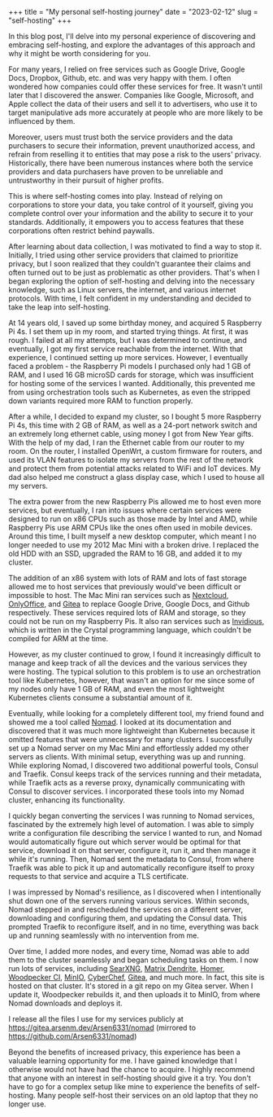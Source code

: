 +++
title = "My personal self-hosting journey"
date = "2023-02-12"
slug = "self-hosting"
+++

In this blog post, I'll delve into my personal experience of discovering and embracing self-hosting, and explore the advantages of this approach and why it might be worth considering for you.

For many years, I relied on free services such as Google Drive, Google Docs, Dropbox, Github, etc. and was very happy with them. I often wondered how companies could offer these services for free. It wasn't until later that I discovered the answer. Companies like Google, Microsoft, and Apple collect the data of their users and sell it to advertisers, who use it to target manipulative ads more accurately at people who are more likely to be influenced by them.

Moreover, users must trust both the service providers and the data purchasers to secure their information, prevent unauthorized access, and refrain from reselling it to entities that may pose a risk to the users' privacy. Historically, there have been numerous instances where both the service providers and data purchasers have proven to be unreliable and untrustworthy in their pursuit of higher profits.

This is where self-hosting comes into play. Instead of relying on corporations to store your data, you take control of it yourself, giving you complete control over your information and the ability to secure it to your standards. Additionally, it empowers you to access features that these corporations often restrict behind paywalls.

After learning about data collection, I was motivated to find a way to stop it. Initially, I tried using other service providers that claimed to prioritize privacy, but I soon realized that they couldn't guarantee their claims and often turned out to be just as problematic as other providers. That's when I began exploring the option of self-hosting and delving into the necessary knowledge, such as Linux servers, the internet, and various internet protocols. With time, I felt confident in my understanding and decided to take the leap into self-hosting.

At 14 years old, I saved up some birthday money, and acquired 5 Raspberry Pi 4s. I set them up in my room, and started trying things. At first, it was rough. I failed at all my attempts, but I was determined to continue, and eventually, I got my first service reachable from the internet. With that experience, I continued setting up more services. However, I eventually faced a problem - the Raspberry Pi models I purchased only had 1 GB of RAM, and I used 16 GB microSD cards for storage, which was insufficient for hosting some of the services I wanted. Additionally, this prevented me from using orchestration tools such as Kubernetes, as even the stripped down variants required more RAM to function properly.

After a while, I decided to expand my cluster, so I bought 5 more Raspberry Pi 4s, this time with 2 GB of RAM, as well as a 24-port network switch and an extremely long ethernet cable, using money I got from New Year gifts. With the help of my dad, I ran the Ethernet cable from our router to my room. On the router, I installed OpenWrt, a custom firmware for routers, and used its VLAN features to isolate my servers from the rest of the network and protect them from potential attacks related to WiFi and IoT devices. My dad also helped me construct a glass display case, which I used to house all my servers.

The extra power from the new Raspberry Pis allowed me to host even more services, but eventually, I ran into issues where certain services were designed to run on x86 CPUs such as those made by Intel and AMD, while Raspberry Pis use ARM CPUs like the ones often used in mobile devices. Around this time, I built myself a new desktop computer, which meant I no longer needed to use my 2012 Mac Mini with a broken drive. I replaced the old HDD with an SSD, upgraded the RAM to 16 GB, and added it to my cluster.

The addition of an x86 system with lots of RAM and lots of fast storage allowed me to host services that previously would've been difficult or impossible to host. The Mac Mini ran services such as [Nextcloud](https://github.com/nextcloud/server), [OnlyOffice](https://github.com/ONLYOFFICE/server), and [Gitea](https://github.com/go-gitea/gitea) to replace Google Drive, Google Docs, and Github respectively. These services required lots of RAM and storage, so they could not be run on my Raspberry Pis. It also ran services such as [Invidious](https://invidious.io/), which is written in the Crystal programming language, which couldn't be compiled for ARM at the time.

However, as my cluster continued to grow, I found it increasingly difficult to manage and keep track of all the devices and the various services they were hosting. The typical solution to this problem is to use an orchestration tool like Kubernetes, however, that wasn't an option for me since some of my nodes only have 1 GB of RAM, and even the most lightweight Kubernetes clients consume a substantial amount of it.

Eventually, while looking for a completely different tool, my friend found and showed me a tool called [Nomad](https://nomadproject.io). I looked at its documentation and discovered that it was much more lightweight than Kubernetes because it omitted features that were unnecessary for many clusters. I successfully set up a Nomad server on my Mac Mini and effortlessly added my other servers as clients. With minimal setup, everything was up and running. While exploring Nomad, I discovered two additional powerful tools, Consul and Traefik. Consul keeps track of the services running and their metadata, while Traefik acts as a reverse proxy, dynamically communicating with Consul to discover services. I incorporated these tools into my Nomad cluster, enhancing its functionality.

I quickly began converting the services I was running to Nomad services, fascinated by the extremely high level of automation. I was able to simply write a configuration file describing the service I wanted to run, and Nomad would automatically figure out which server would be optimal for that service, download it on that server, configure it, run it, and then manage it while it's running. Then, Nomad sent the metadata to Consul, from where Traefik was able to pick it up and automatically reconfigure itself to proxy requests to that service and acquire a TLS certificate.

I was impressed by Nomad's resilience, as I discovered when I intentionally shut down one of the servers running various services. Within seconds, Nomad stepped in and rescheduled the services on a different server, downloading and configuring them, and updating the Consul data. This prompted Traefik to reconfigure itself, and in no time, everything was back up and running seamlessly with no intervention from me.

Over time, I added more nodes, and every time, Nomad was able to add them to the cluster seamlessly and began scheduling tasks on them. I now run lots of services, including [SearXNG](https://docs.searxng.org/), [Matrix Dendrite](https://matrix.org/docs/projects/server/dendrite), [Homer](https://github.com/bastienwirtz/homer/), [Woodpecker CI](https://woodpecker-ci.org/), [MinIO](https://min.io/), [CyberChef](https://github.com/gchq/CyberChef), [Gitea](https://gitea.io), and much more. In fact, this site is hosted on that cluster. It's stored in a git repo on my Gitea server. When I update it, Woodpecker rebuilds it, and then uploads it to MinIO, from where Nomad downloads and deploys it.

I release all the files I use for my services publicly at https://gitea.arsenm.dev/Arsen6331/nomad (mirrored to https://github.com/Arsen6331/nomad)

Beyond the benefits of increased privacy, this experience has been a valuable learning opportunity for me. I have gained knowledge that I otherwise would not have had the chance to acquire. I highly recommend that anyone with an interest in self-hosting should give it a try. You don't have to go for a complex setup like mine to experience the benefits of self-hosting. Many people self-host their services on an old laptop that they no longer use.